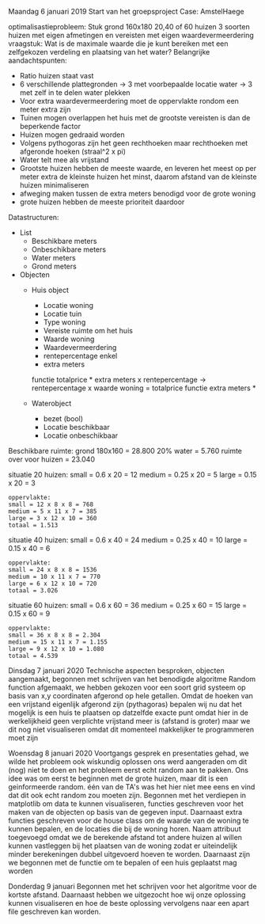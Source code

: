 Maandag 6 januari 2019
Start van het groepsproject
Case: AmstelHaege

optimalisastieprobleem:
Stuk grond 160x180
20,40 of 60 huizen
3 soorten huizen met eigen afmetingen en vereisten met eigen waardevermeerdering
vraagstuk: Wat is de maximale waarde die je kunt bereiken met een zelfgekozen verdeling en plaatsing van het water?
Belangrijke aandachtspunten:
- Ratio huizen staat vast
- 6 verschillende plattegronden -> 3 met voorbepaalde locatie water -> 3 met zelf in te delen water plekken
- Voor extra waardevermeerdering moet de oppervlakte rondom een meter extra zijn
- Tuinen mogen overlappen het huis met de grootste vereisten is dan de beperkende factor
- Huizen mogen gedraaid worden
- Volgens pythogoras zijn het geen rechthoeken maar rechthoeken met afgeronde hoeken (straal^2 x pi)
- Water telt mee als vrijstand
- Grootste huizen hebben de meeste waarde, en leveren het meest op per meter extra de kleinste huizen het minst, daarom afstand van de kleinste huizen minimaliseren
- afweging maken tussen de extra meters benodigd voor de grote woning
- grote huizen hebben de meeste prioriteit daardoor

Datastructuren:
- List
    - Beschikbare meters
    - Onbeschikbare meters
    - Water meters
    - Grond meters
- Objecten
    - Huis object
        - Locatie woning
        - Locatie tuin
        - Type woning
        - Vereiste ruimte om het huis
        - Waarde woning
        - Waardevermeerdering
        - rentepercentage enkel
        - extra meters

        functie totalprice
            * extra meters x rentepercentage -> rentepercentage x waarde woning = totalprice
        functie extra meters
            * 
    - Waterobject
        - bezet (bool)
        - Locatie beschikbaar
        - Locatie onbeschikbaar

Beschikbare ruimte:
grond 180x160 = 28.800
20% water = 5.760
ruimte over voor huizen = 23.040

situatie 20 huizen:
    small = 0.6 x 20 = 12
    medium = 0.25 x 20 = 5
    large = 0.15 x 20 = 3

    oppervlakte:
    small = 12 x 8 x 8 = 768
    medium = 5 x 11 x 7 = 385
    large = 3 x 12 x 10 = 360
    totaal = 1.513

situatie 40 huizen:
    small = 0.6 x 40 = 24
    medium = 0.25 x 40 = 10
    large = 0.15 x 40 = 6

    oppervlakte:
    small = 24 x 8 x 8 = 1536
    medium = 10 x 11 x 7 = 770
    large = 6 x 12 x 10 = 720
    totaal = 3.026

situatie 60 huizen:
    small = 0.6 x 60 = 36
    medium = 0.25 x 60 = 15
    large = 0.15 x 60 = 9

    oppervlakte:
    small = 36 x 8 x 8 = 2.304
    medium = 15 x 11 x 7 = 1.155
    large = 9 x 12 x 10 = 1.080
    totaal = 4.539
    
Dinsdag 7 januari 2020
Technische aspecten besproken, objecten aangemaakt, begonnen met schrijven van het benodigde algoritme
Random function afgemaakt, we hebben gekozen voor een soort grid systeem op basis van x,y coordinaten afgerond op hele getallen.
Omdat de hoeken van een vrijstand eigenlijk afgerond zijn (pythagoras) bepalen wij nu dat het mogelijk is een huis te plaatsen op
datzelfde exacte punt omdat hier in de werkelijkheid geen verplichte vrijstand meer is (afstand is groter) maar we dit nog niet
visualiseren omdat dit momenteel makkelijker te programmeren moet zijn

Woensdag 8 januari 2020
Voortgangs gesprek en presentaties gehad, we wilde het probleem ook wiskundig oplossen ons werd aangeraden om dit (nog) niet te doen en het probleem eerst echt random aan te pakken. Ons idee was om eerst te beginnen met de grote huizen, maar dit is een geinformeerde random. één van de TA's was het hier niet mee eens en vind dat dit ook echt random zou moeten zijn.
Begonnen met het verdiepen in matplotlib om data te kunnen visualiseren, functies geschreven voor het maken van de objecten op basis van de gegeven input. Daarnaast extra functies geschreven voor de house class om de waarde van de woning te kunnen bepalen, en de locaties die bij de woning horen. Naam attribuut toegevoegd omdat we de berekende afstand tot andere huizen al willen kunnen vastleggen bij het plaatsen van de woning zodat er uiteindelijk minder berekeningen dubbel uitgevoerd hoeven te worden. Daarnaast zijn we begonnen met de functie om te bepalen of een huis geplaatst mag worden

Donderdag 9 januari
Begonnen met het schrijven voor het algoritme voor de kortste afstand. Daarnaast hebben we uitgezocht hoe wij onze oplossing kunnen visualiseren en hoe de beste oplossing vervolgens naar een apart file geschreven kan worden.